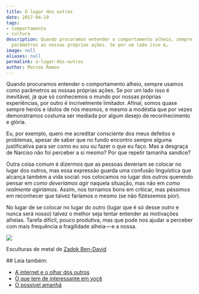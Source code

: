 ```yaml
---
title: O lugar dos outros
date: 2017-04-19
tags:
- comportamento
- cultura
description: Quando procuramos entender o comportamento alheio, sempre usamos como
  parâmetros as nossas próprias ações. Se por um lado isso é…
image: null
aliases: null
permalink: o-lugar-dos-outros
author: Marcos Ramon
---
```

Quando procuramos entender o comportamento alheio, sempre usamos como parâmetros as nossas próprias ações. Se por um lado isso é inevitável, já que só conhecemos o mundo por nossas próprias experiências, por outro é incrivelmente limitador. Afinal, somos quase sempre heróis e ídolos de nós mesmos, e mesmo a modéstia que por vezes demonstramos costuma ser mediada por algum desejo de reconhecimento e glória.

Eu, por exemplo, quero me acreditar consciente dos meus defeitos e problemas, apesar de saber que no fundo encontro sempre alguma justificativa para ser como eu sou ou fazer o que eu faço. Mas a desgraça de Narciso não foi perceber a si mesmo? Por que repetir tamanha sandice?

Outra coisa comum é dizermos que as pessoas deveriam se colocar no lugar dos outros, mas essa expressão guarda uma confusão linguística que alcança também a vida social: nos colocamos no lugar dos outros querendo pensar em _como deveríamos agir_ naquela situação, mas não em _como realmente agiríamos_. Assim, nos tornamos bons em criticar, mas péssimos em reconhecer que talvez faríamos o mesmo (se não fizéssemos pior).

No lugar de se colocar no lugar do outro (lugar que é só desse outro e nunca será nosso) talvez o melhor seja tentar entender as motivações alheias. Tarefa difícil, pouco produtiva, mas que pode nos ajudar a perceber com mais frequência a fragilidade alheia — e a nossa.

<img src="/assets/img/o-lugar-dos outros-medium.jpeg">

Esculturas de metal de [Zadok Ben-David](http://zadokbendavid.com/)


<div class="leia-tambem" markdown="1">
## Leia também:

- <a href="/a-internet-e-o-olhar-dos-outros">A internet e o olhar dos outros</a>
- <a href="/o-que-tem-de-interessante-em-voce">O que tem de interessante em você</a>
- <a href="/o-possivel-amanha">O possível amanhã</a>
</div>